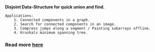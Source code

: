 **Disjoint Data-Structure for quick union and find.**

```
Applications:
    1. Connected components in a graph.
    2. Search for connected components in an image.
    3. Compress jumps along a segment / Painting subarrays offline.
    4. Kruskals minimum spanning tree.
```


### Read more [here](http://manosriram.xyz/post/5ecfca6cd51dc36e5ce1c0e6/Disjoint-Sets)
